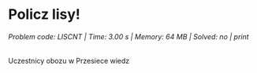 # Policz lisy!
###### Problem code: LISCNT \| Time: 3.00 s \| Memory: 64 MB \| Solved: no \| print

Uczestnicy obozu w Przesiece wiedz
